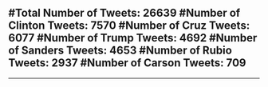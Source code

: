#Total Number of Tweets: 26639 
#Number of Clinton Tweets: 7570
#Number of Cruz Tweets: 6077
#Number of Trump Tweets: 4692
#Number of Sanders Tweets: 4653
#Number of Rubio Tweets: 2937
#Number of Carson Tweets: 709
---
---
